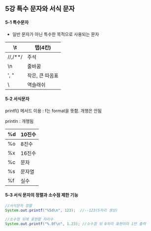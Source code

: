 ## 5강 특수 문자와 서식 문자

#### 5-1 특수문자

+ 일반 문자가 아닌 특수한 목적으로 사용되는 문자

| \t      | 탭(4칸)         |
| ------- | --------------- |
| //,/**/ | 주석            |
| \n      | 줄바꿈          |
| \', \"  | 작은, 큰 따옴표 |
| \\      | 역슬래쉬        |

 

#### 5-2 서식문자

printf() 메서드 이용 : f는 format을 뜻함. 개행은 안됨

println : 개행됨

| %d   | 10진수 |
| ---- | ------ |
| %o   | 8진수  |
| %x   | 16진수 |
| %c   | 문자   |
| %s   | 문자열 |
| %f   | 실수   |



#### 5-3 서식 문자의 정렬과 소수점 제한 기능

```java
//서식문자 정렬
System.out.printf("%5d\n", 123);  //--123(5자리 생성)

//소수점 뒤에 표현할 자리수
System.out.printf("%.0f\n", 1.23); //소수점 뒤 0자리 표현이라 1만 출력
```

